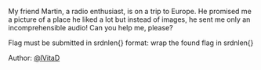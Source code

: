 My friend Martin, a radio enthusiast, is on a trip to Europe. He promised me a picture of a place he liked a lot but instead of images, he sent me only an incomprehensible audio! Can you help me, please?

Flag must be submitted in srdnlen{} format: wrap the found flag in srdnlen{}

Author: [@lVitaD](https://github.com/LucaVDamiano)
